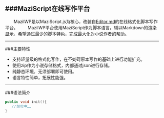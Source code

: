 ###MaziScript在线写作平台
---
　　MaziIWP是以MaziScript.js为核心，改装自[Editor.md](https://pandao.github.io/editor.md/)的在线格式化脚本写作平台。
　　MaziIWP平台使用MaziScript作为脚本语言，辅以Markdown的渲染显示，希望通过最少的脚本特色，完成最大化对小说作者的帮助。

---
###主要特性
 - 支持轻量级的格式化写作，在不妨碍原本写作的基础上进行功能扩充。
 - 使用zip作为小说存储格式，内部通过json进行存储。
 - 纯静态环境，无须部署即可使用。
 - 语言特性简单，拓展性能强。
 
 
 ---
 ###语法简介
 ```c++
 public void init(){
 	//填坑中……
 }
 ```
